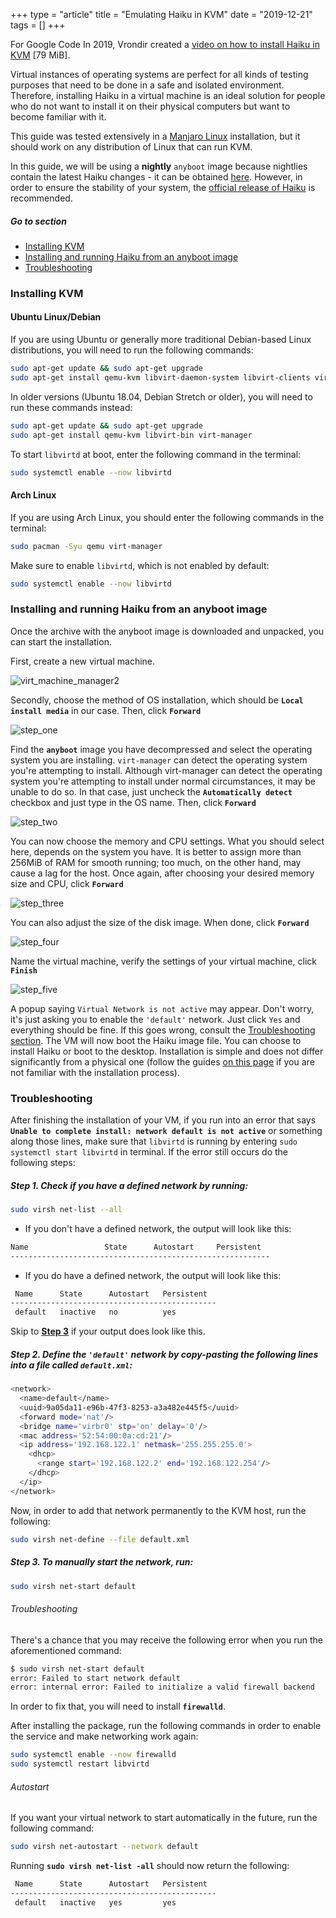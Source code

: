 +++
type = "article"
title = "Emulating Haiku in KVM"
date = "2019-12-21"
tags = []
+++

For Google Code In 2019, Vrondir created a [video on how to install Haiku in KVM](http://haiku-files.org/files/media/GCI-2019_KVM_Vrondir.mp4) [79 MiB].

Virtual instances of operating systems are perfect for all kinds of testing purposes that need to be done in a safe and isolated environment. Therefore, installing Haiku in a virtual machine is an ideal solution for people who do not want to install it on their physical computers but want to become familiar with it.

This guide was tested extensively in a [Manjaro Linux](https://manjaro.org/) installation, but it should work on any distribution of Linux that can run KVM.

In this guide, we will be using a **nightly** ``anyboot`` image because nightlies contain the latest Haiku changes - it can be obtained [here](https://download.haiku-os.org/). However, in order to ensure the stability of your system, the [official release of Haiku](https://www.haiku-os.org/get-haiku) is recommended.

##### Go to section

* [Installing KVM](#part_kvm)
* [Installing and running Haiku from an anyboot image](#part_iso)
* [Troubleshooting](#part_trouble)

### Installing KVM <a name="part_kvm"></a>

#### Ubuntu Linux/Debian

If you are using Ubuntu or generally more traditional Debian-based Linux distributions, you will need to run the following commands:

```sh
sudo apt-get update && sudo apt-get upgrade
sudo apt-get install qemu-kvm libvirt-daemon-system libvirt-clients virt-manager
```

In older versions (Ubuntu 18.04, Debian Stretch or older), you will need to run these commands instead:

```sh
sudo apt-get update && sudo apt-get upgrade
sudo apt-get install qemu-kvm libvirt-bin virt-manager
```

To start `libvirtd` at boot, enter the following command in the terminal:

```sh
sudo systemctl enable --now libvirtd
```

#### Arch Linux

If you are using Arch Linux, you should enter the following commands in the terminal:

```sh
sudo pacman -Syu qemu virt-manager
```

Make sure to enable `libvirtd`, which is not enabled by default:

```sh
sudo systemctl enable --now libvirtd
```

### Installing and running Haiku from an anyboot image <a name="part_iso"></a>

Once the archive with the anyboot image is downloaded and unpacked, you can start the installation.

First, create a new virtual machine.

![virt_machine_manager2](/files/guides/virtualizing/kvm/virt_machine_manager2.png)

Secondly, choose the method of OS installation, which should be **`Local install media`** in our case. Then, click **`Forward`**

![step_one](/files/guides/virtualizing/kvm/step_one.png)

Find the **``anyboot``** image you have decompressed and select the operating system you are installing. `virt-manager` can detect the operating system you're attempting to install. Although virt-manager can detect the operating system you're attempting to install under normal circumstances, it may be unable to do so. In that case, just uncheck the **`Automatically detect`** checkbox and just type in the OS name. Then, click **`Forward`**

![step_two](/files/guides/virtualizing/kvm/step_two.png)

You can now choose the memory and CPU settings. What you should select here, depends on the system you have. It is better to assign more than 256MiB of RAM for smooth running; too much, on the other hand, may cause a lag for the host. Once again, after choosing your desired memory size and CPU, click **`Forward`**

![step_three](/files/guides/virtualizing/kvm/step_three.png)

You can also adjust the size of the disk image. When done, click **`Forward`**

![step_four](/files/guides/virtualizing/kvm/step_four.png)

Name the virtual machine, verify the settings of your virtual machine, click **`Finish`**

![step_five](/files/guides/virtualizing/kvm/step_five.png)

A popup saying `Virtual Network is not active` may appear. Don't worry, it's just asking you to enable the ``'default'`` network. Just click `Yes` and everything should be fine. If this goes wrong, consult the [Troubleshooting section](#part_trouble).
The VM will now boot the Haiku image file. You can choose to install Haiku or boot to the desktop. Installation is simple and does not differ significantly from a physical one (follow the guides [on this page](/get-haiku/installation-guide) if you are not familiar with the installation process).

### Troubleshooting <a name="part_trouble"></a>

After finishing the installation of your VM, if you run into an error that says **``Unable to complete install: network default is not active``** or something along those lines, make sure that `libvirtd` is running by entering ``sudo systemctl start libvirtd`` in terminal.
If the error still occurs do the following steps:

##### Step 1. Check if you have a defined network by running: <a name="part_trouble_1"></a>

```sh
sudo virsh net-list --all
```

* If you don't have a defined network, the output will look like this:

```sh
Name                 State      Autostart     Persistent
----------------------------------------------------------
```

* If you do have a defined network, the output will look like this:

```sh
 Name      State      Autostart   Persistent
----------------------------------------------
 default   inactive   no          yes
```

Skip to **[Step 3](#part_trouble_3)** if your output does look like this.

##### Step 2. Define the ``'default'`` network by copy-pasting the following lines into a file called ``default.xml``: <a name="part_trouble_2"></a>

```sh
<network>
  <name>default</name>
  <uuid>9a05da11-e96b-47f3-8253-a3a482e445f5</uuid>
  <forward mode='nat'/>
  <bridge name='virbr0' stp='on' delay='0'/>
  <mac address='52:54:00:0a:cd:21'/>
  <ip address='192.168.122.1' netmask='255.255.255.0'>
    <dhcp>
      <range start='192.168.122.2' end='192.168.122.254'/>
    </dhcp>
  </ip>
</network>
```

Now, in order to add that network permanently to the KVM host, run the following:

```sh
sudo virsh net-define --file default.xml
```

##### Step 3. To manually start the network, run: <a name="part_trouble_3"></a>

```sh
sudo virsh net-start default
```

###### Troubleshooting

There's a chance that you may receive the following error when you run the aforementioned command:

```sh
$ sudo virsh net-start default
error: Failed to start network default
error: internal error: Failed to initialize a valid firewall backend
```

In order to fix that, you will need to install **`firewalld`**.

After installing the package, run the following commands in order to enable the service and make networking work again:

```sh
sudo systemctl enable --now firewalld
sudo systemctl restart libvirtd
```

###### Autostart

If you want your virtual network to start automatically in the future, run the following command:

```sh
sudo virsh net-autostart --network default
```

Running **`sudo virsh net-list -all`** should now return the following:

```sh
 Name      State      Autostart   Persistent
----------------------------------------------
 default   inactive   yes         yes
```

